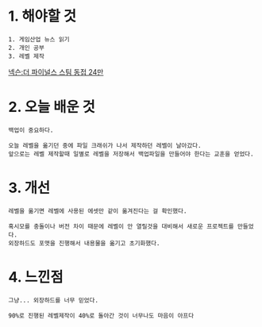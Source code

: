 # 1. 해야할 것
```
1. 게임산업 뉴스 읽기
2. 개인 공부
3. 레벨 제작
```
[넥슨:더 파이널스 스팀 동접 24만](https://www.gamemeca.com/view.php?gid=1744183)


# 2. 오늘 배운 것
```
백업이 중요하다.

오늘 레벨을 옮기던 중에 파일 크래쉬가 나서 제작하던 레벨이 날아갔다.
앞으로는 레벨 제작할때 일별로 레벨을 저장해서 백업파일을 만들어야 한다는 교훈을 얻었다.
```



# 3. 개선
```
레벨을 옮기면 레벨에 사용된 에셋만 같이 옮겨진다는 걸 확인했다.

혹시모를 충돌이나 버전 차이 때문에 레벨이 안 열릴것을 대비해서 새로운 프로젝트를 만들었다.
외장하드도 포맷을 진행해서 내용물을 옮기고 초기화했다.
```



# 4. 느낀점
```
그냥... 외장하드를 너무 믿었다.

90%로 진행된 레벨제작이 40%로 돌아간 것이 너무나도 마음이 아프다
```


